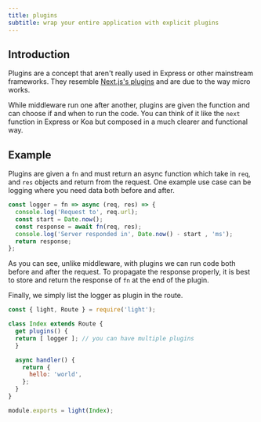 ```yaml
---
title: plugins
subtitle: wrap your entire application with explicit plugins
---
```


## Introduction

Plugins are a concept that aren't really used in Express or other mainstream frameworks. They resemble [Next.js's plugins](https://nextjs.org/docs#customizing-webpack-config) and are due to the way micro works.

While middleware run one after another, plugins are given the function and can choose if and when to run the code. You can think of it like the `next` function in Express or Koa but composed in a much clearer and functional way.

## Example

Plugins are given a `fn` and must return an async function which take in `req`, and `res` objects and return from the request. One example use case can be logging where you need data both before and after.

```js
const logger = fn => async (req, res) => {
  console.log('Request to', req.url);
  const start = Date.now();
  const response = await fn(req, res);
  console.log('Server responded in', Date.now() - start , 'ms');
  return response;
};
```

As you can see, unlike middleware, with plugins we can run code both before and after the request. To propagate the response properly, it is best to store and return the response of `fn` at the end of the plugin.

Finally, we simply list the logger as plugin in the route.

```js
const { light, Route } = require('light');

class Index extends Route {
  get plugins() {
  return [ logger ]; // you can have multiple plugins
  }

  async handler() {
    return {
      hello: 'world',
    };
  }
}

module.exports = light(Index);
```
